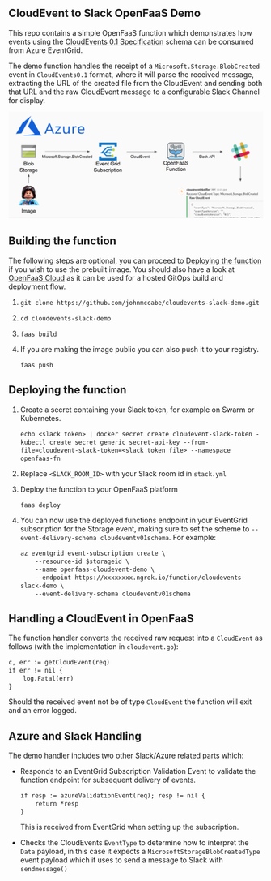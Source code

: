 ## CloudEvent to Slack OpenFaaS Demo
This repo contains a simple OpenFaaS function which demonstrates how events using the [CloudEvents 0.1 Specification](https://github.com/cloudevents/spec/tree/v0.1) schema can be consumed from Azure EventGrid.

The demo function handles the receipt of a `Microsoft.Storage.BlobCreated` event in `CloudEvents0.1` format, where it will parse the received message, extracting the URL of the created file from the CloudEvent and sending both that URL and the raw CloudEvent message to a configurable Slack Channel for display.

![CloudEvents Azure->OpenFaaS->Slack diagram](cloudevents-azure-openfaas-slack-diagram.png)

## Building the function

The following steps are optional, you can proceed to [Deploying the function](#Deploying-the-function) if you wish to use the prebuilt image. You should also have a look at [OpenFaaS Cloud](https://github.com/openfaas/openfaas-cloud) as it can be used for a hosted GitOps build and deployment flow.

1. `git clone https://github.com/johnmccabe/cloudevents-slack-demo.git`
2. `cd cloudevents-slack-demo`
3. `faas build`
4. If you are making the image public you can also push it to your registry.

       faas push

## Deploying the function

1. Create a secret containing your Slack token, for example on Swarm or Kubernetes.

       echo <slack token> | docker secret create cloudevent-slack-token -
       kubectl create secret generic secret-api-key --from-file=cloudevent-slack-token=<slack token file> --namespace openfaas-fn

2. Replace `<SLACK_ROOM_ID>` with your Slack room id in `stack.yml`
3. Deploy the function to your OpenFaaS platform

       faas deploy

4. You can now use the deployed functions endpoint in your EventGrid subscription for the Storage event, making sure to set the scheme to `--event-delivery-schema cloudeventv01schema`. For example:

       az eventgrid event-subscription create \
           --resource-id $storageid \
           --name openfaas-cloudevent-demo \
           --endpoint https://xxxxxxxx.ngrok.io/function/cloudevents-slack-demo \
           --event-delivery-schema cloudeventv01schema


## Handling a CloudEvent in OpenFaaS
The function handler converts the received raw request into a `CloudEvent` as follows (with the implementation in `cloudevent.go`):

    c, err := getCloudEvent(req)
    if err != nil {
        log.Fatal(err)
    }

Should the received event not be of type `CloudEvent` the function will exit and an error logged.

## Azure and Slack Handling
The demo handler includes two other Slack/Azure related parts which:

- Responds to an EventGrid Subscription Validation Event to validate the function endpoint for subsequent delivery of events.

      if resp := azureValidationEvent(req); resp != nil {
          return *resp
      }

  This is received from EventGrid when setting up the subscription.

- Checks the CloudEvents `EventType` to determine how to interpret the `Data` payload, in this case it expects a `MicrosoftStorageBlobCreatedType` event payload which it uses to send a message to Slack with `sendmessage()`